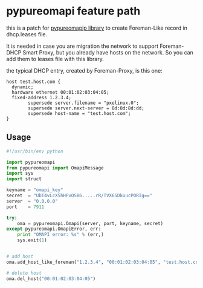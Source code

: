# pypureomapi feature path

this is a patch for [pypureomapip library](https://github.com/CygnusNetworks/pypureomapi) to create Foreman-Like record in dhcp.leases file.

It is needed in case you are migration the network to support Foreman-DHCP Smart Proxy, but you already have hosts on the network.
So you can add them to leases file with this library.

the typical DHCP entry, created by Foreman-Proxy, is this one:

```
host test.host.com {
  dynamic;
  hardware ethernet 00:01:02:03:04:05;
  fixed-address 1.2.3.4;
        supersede server.filename = "pxelinux.0";
        supersede server.next-server = 8d:8d:8d:dd;
        supersede host-name = "test.host.com";
}

```

## Usage

```python
#!/usr/bin/env python

import pypureomapi
from pypureomapi import OmapiMessage
import sys
import struct

keyname = "omapi_key"
secret  = "UbT4vLcXShHPvOSB6.....rR/TVX65DkuucPORIg=="
server  = "0.0.0.0"
port    = 7911

try:
    oma = pypureomapi.Omapi(server, port, keyname, secret)
except pypureomapi.OmapiError, err:
    print "OMAPI error: %s" % (err,)
    sys.exit(1)


# add host
oma.add_host_like_foreman("1.2.3.4", "00:01:02:03:04:05", "test.host.com", "pxelinux.0", "8d:8d:8d:dd")

# delete host
oma.del_host("00:01:02:03:04:05")
```
